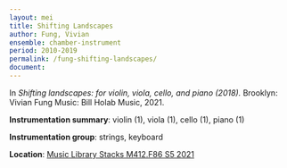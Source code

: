 ```yaml
---
layout: mei
title: Shifting Landscapes 
author: Fung, Vivian
ensemble: chamber-instrument 
period: 2010-2019
permalink: /fung-shifting-landscapes/
document: 
---
```


In *Shifting landscapes: for violin, viola, cello, and piano (2018).* Brooklyn: Vivian Fung Music: Bill Holab Music, 2021.

**Instrumentation summary**: violin (1), viola (1), cello (1), piano (1)

**Instrumentation group**: strings, keyboard

**Location**: <a href="https://tufts.primo.exlibrisgroup.com/permalink/01TUN_INST/1kc9gia/alma991018677103803851" target="_blank">Music Library Stacks M412.F86 S5 2021</a>